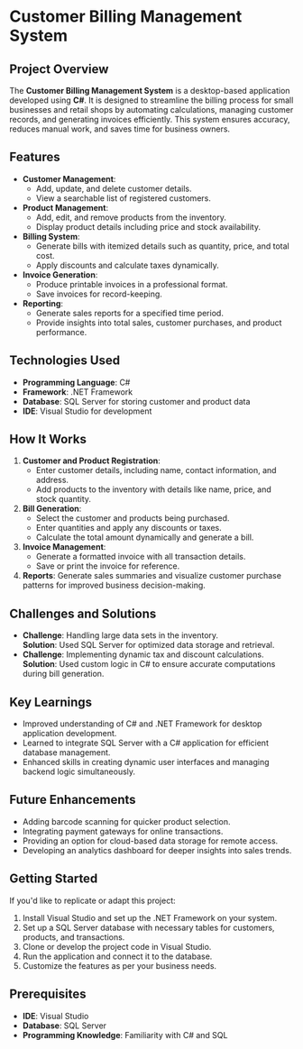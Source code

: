 <h1>Customer Billing Management System</h1>

  <h2>Project Overview</h2>
    <p>
        The <strong>Customer Billing Management System</strong> is a desktop-based application developed using <strong>C#</strong>. It is designed to streamline the billing process for small businesses and retail shops by automating calculations, managing customer records, and generating invoices efficiently. This system ensures accuracy, reduces manual work, and saves time for business owners.
    </p>

   <h2>Features</h2>
    <ul>
        <li><strong>Customer Management</strong>: 
            <ul>
                <li>Add, update, and delete customer details.</li>
                <li>View a searchable list of registered customers.</li>
            </ul>
        </li>
        <li><strong>Product Management</strong>: 
            <ul>
                <li>Add, edit, and remove products from the inventory.</li>
                <li>Display product details including price and stock availability.</li>
            </ul>
        </li>
        <li><strong>Billing System</strong>:
            <ul>
                <li>Generate bills with itemized details such as quantity, price, and total cost.</li>
                <li>Apply discounts and calculate taxes dynamically.</li>
            </ul>
        </li>
        <li><strong>Invoice Generation</strong>: 
            <ul>
                <li>Produce printable invoices in a professional format.</li>
                <li>Save invoices for record-keeping.</li>
            </ul>
        </li>
        <li><strong>Reporting</strong>: 
            <ul>
                <li>Generate sales reports for a specified time period.</li>
                <li>Provide insights into total sales, customer purchases, and product performance.</li>
            </ul>
        </li>
    </ul>

  <h2>Technologies Used</h2>
    <ul>
        <li><strong>Programming Language</strong>: C#</li>
        <li><strong>Framework</strong>: .NET Framework</li>
        <li><strong>Database</strong>: SQL Server for storing customer and product data</li>
        <li><strong>IDE</strong>: Visual Studio for development</li>
    </ul>
    <h2>How It Works</h2>
    <ol>
        <li><strong>Customer and Product Registration</strong>: 
            <ul>
                <li>Enter customer details, including name, contact information, and address.</li>
                <li>Add products to the inventory with details like name, price, and stock quantity.</li>
            </ul>
        </li>
        <li><strong>Bill Generation</strong>: 
            <ul>
                <li>Select the customer and products being purchased.</li>
                <li>Enter quantities and apply any discounts or taxes.</li>
                <li>Calculate the total amount dynamically and generate a bill.</li>
            </ul>
        </li>
        <li><strong>Invoice Management</strong>: 
            <ul>
                <li>Generate a formatted invoice with all transaction details.</li>
                <li>Save or print the invoice for reference.</li>
            </ul>
        </li>
        <li><strong>Reports</strong>: Generate sales summaries and visualize customer purchase patterns for improved business decision-making.</li>
    </ol>
    <h2>Challenges and Solutions</h2>
    <ul>
        <li><strong>Challenge</strong>: Handling large data sets in the inventory.
            <br><strong>Solution</strong>: Used SQL Server for optimized data storage and retrieval.</li>
        <li><strong>Challenge</strong>: Implementing dynamic tax and discount calculations.
            <br><strong>Solution</strong>: Used custom logic in C# to ensure accurate computations during bill generation.</li>
    </ul>
    <h2>Key Learnings</h2>
    <ul>
        <li>Improved understanding of C# and .NET Framework for desktop application development.</li>
        <li>Learned to integrate SQL Server with a C# application for efficient database management.</li>
        <li>Enhanced skills in creating dynamic user interfaces and managing backend logic simultaneously.</li>
    </ul>
    <h2>Future Enhancements</h2>
    <ul>
        <li>Adding barcode scanning for quicker product selection.</li>
        <li>Integrating payment gateways for online transactions.</li>
        <li>Providing an option for cloud-based data storage for remote access.</li>
        <li>Developing an analytics dashboard for deeper insights into sales trends.</li>
    </ul>
    <h2>Getting Started</h2>
    <p>If you'd like to replicate or adapt this project:</p>
    <ol>
        <li>Install Visual Studio and set up the .NET Framework on your system.</li>
        <li>Set up a SQL Server database with necessary tables for customers, products, and transactions.</li>
        <li>Clone or develop the project code in Visual Studio.</li>
        <li>Run the application and connect it to the database.</li>
        <li>Customize the features as per your business needs.</li>
    </ol>
    <h2>Prerequisites</h2>
    <ul>
        <li><strong>IDE</strong>: Visual Studio</li>
        <li><strong>Database</strong>: SQL Server</li>
        <li><strong>Programming Knowledge</strong>: Familiarity with C# and SQL</li>
    </ul>

</body>
</html>
